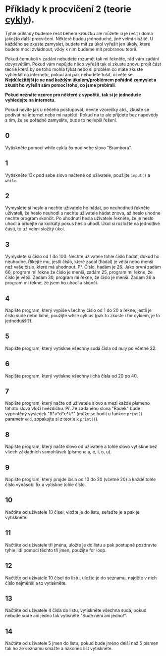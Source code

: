 # Příklady k procvičení 2 (teorie [cykly](../teorie/5_cykly.ipynb)).

Tyhle přiklady budeme řešit během kroužku ale můžete si je řešit i doma jakožto další procvičení. Některé budou jednoduché, jíné velmi složité. U každého se zkuste zamyslet, budete mít za úkol vyřešit jen úkoly, které budete moci zvládnout, vždy k nim budeme mít probranou teorii. 

Pokud čemukoli v zadání nebudete rozumět tak mi řekněte, rád vám zadání dovysvětlím. Pokud vám nepůjde něco vyřešit tak si zkuste znovu projít část teorie která by se toho mohla týkat nebo si problém co máte zkuste vyhledat na internetu, pokud ani pak nebudete tušit, ozvěte se. **Nejdůležitější je se nad každým úkolem/problémem pořádně zamyslet a zkusit ho vyřešit sám pomocí toho, co jsme probírali**.  

**Pokud neznáte vzorce pro některé z výpočtů, tak si je jednoduše vyhledejte na internetu.**

Pokud nevíte jak u něčeho postupovat, nevíte vzorečky atd., zkuste se podívat na internet nebo mi napiště. 
Pokud na to ale příjdete bez nápovědy s tím, že se pořádně zamyslíte, bude to
nejlepší řešení.

## 0
Vytiskněte pomocí while cyklu 5x pod sebe slovo "Brambora".

## 1
Vytiskněte 13x pod sebe slovo načtené od uživatele, použijte `input()` a `while`.

## 2
Vymyslete si heslo a nechte uživatele ho hádat, po neuhodnutí řekněte uživateli,
že heslo neuhodl a nechte uživatele hádat znova, až heslo uhodne nechte program
skončit. Po uhodnutí hesla uživatele řekněte, že je heslo uhodl a přidejte
na kolikátý pokus heslo uhodl. Úkol si rozložte na jednotlivé části, 
to už velmi složitý úkol.

## 3 
Vymyslete si číslo od 1 do 100. Nechte uživatele tohle číslo hádat, dokud ho neuhodne. Říkejte mu, jestli číslo, které zadal (hádal) je větší nebo menší než vaše číslo, které má uhodnout. Př. Číslo, hadám je 26. Jako první zadám 66, program mi řekne že číslo je menší, zadám 25, program mi řekne, že číslo je větší. Zadám 30, program mi řekne, že číslo je menší. Zadám 26 a program mi řekne, že jsem ho uhodl a skončí.

## 4
Napište program, který vypíše všechny číslo od 1 do 20 a řekne, jestli je číslo sudé nebo liché, použijte while cyklus (pak to zkuste i for cyklem, je to jednodušší?).

## 5 
Napište program, který vytiskne všechny sudá čísla od nuly po včetně 32. 


## 6
Napište program, který vytiskne všechny lichá čísla od 20 po 40. 

## 7
Napište program, který načte od uživatele slovo a mezi každé písmeno tohoto slova vloží hvězdičku. Př. Ze zadaného slova "Radek" bude vyprintěný výsledek "R\*a\*d\*e\*k\*" (může se hodit u funkce `print()` parametr `end`, zopakujte si z teorie k `print()`).

## 8
Napište program, který načte slovo od uživatele a tohle slovo vytiskne bez všech základních samohlásek (písmena a, e, i, o, u). 

## 9 
Napište program, který projde čísla od 10 do 20 (včetně 20) a každé tohle číslo vynásobí 5x a vytiskne tohle číslo. 

## 10
Načtěte od uživatele 10 čísel, vložte je do listu, seřaďte je a pak je vytiskněte.

## 11
Načtěte od uživatele tři jména, uložte je do listu a pak postupně pozdravte tyhle lidi pomocí těchto tří jmen, použijte for loop.

## 12
Načtěte od uživatele 10 čísel do listu, uložte je do seznamu, najděte v nich číslo nejměnší a to vytiskněte.

## 13
Načtěte od uživatele 4 čísla do listu, vytiskněte všechna sudá, pokud nebude sudé ani jedno tak vytisněte "Sudé není ani jedno!".

## 14
Načtěte od uživatele 5 jmen do listu, pokud bude jméno delší než 5 písmen tak ho ze seznamu smažte a nakonec list vytiskněte.